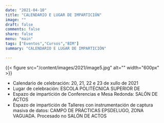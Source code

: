 ```yaml
---
date: "2021-04-10"
title: "CALENDARIO E LUGAR DE IMPARTICIÓN"
image: ""
draft: false
comments: false
share: false
menu: "main"
tags: ["Eventos","Cursos","BIM"]
summary: "CALENDARIO E LUGAR DE IMPARTICIÓN"

---
```

{{< figure src="/content/images/2021/image5.jpg" alt="" width="600px" >}}

* Calendario de celebración: 20, 21, 22 e 23 de xullo de 2021
* Lugar de celebración: ESCOLA POLITÉCNICA SUPERIOR DE
* Espazo de impartición de Conferencias e Mesa Redonda:
  SALÓN DE ACTOS
* Espazo de impartición de Talleres con instrumentación de
  captura masiva de datos: CAMPO DE PRÁCTICAS EPSDELUGO,
  ZONA VAGUADA. Procesado no SALÓN DE ACTOS
